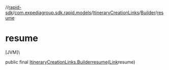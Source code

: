 //[rapid-sdk](../../../../index.md)/[com.expediagroup.sdk.rapid.models](../../index.md)/[ItineraryCreationLinks](../index.md)/[Builder](index.md)/[resume](resume.md)

# resume

[JVM]\

public final [ItineraryCreationLinks.Builder](index.md)[resume](resume.md)([Link](../../-link/index.md)resume)
